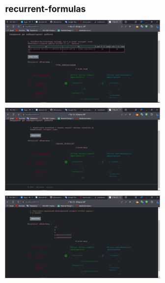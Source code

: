 # recurrent-formulas

![alt text](https://github.com/IKitcera/screenshots/blob/main/lab11_1.png?raw=true)
 
 ![alt text](https://github.com/IKitcera/screenshots/blob/main/lab11_2.png?raw=true)
 
 ![alt text](https://github.com/IKitcera/screenshots/blob/main/lab11_3.png?raw=true)
